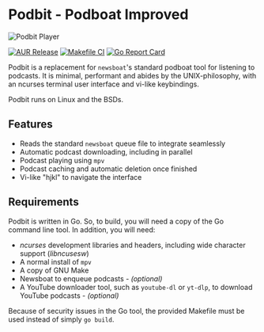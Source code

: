 # Podbit - **Podboat Improved**

![Podbit Player](https://www.ethanjmarshall.co.uk/wp-content/uploads/2022/04/screenshot-220408-2219-04.png)

[![AUR Release](https://img.shields.io/aur/version/podbit?color=1793d1&label=podbit&logo=arch-linux)](https://aur.archlinux.org/packages/podbit/)
[![Makefile CI](https://github.com/ejv2/podbit/actions/workflows/makefile.yml/badge.svg)](https://github.com/ejv2/podbit/actions/workflows/makefile.yml)
[![Go Report Card](https://goreportcard.com/badge/github.com/ejv2/podbit)](https://goreportcard.com/report/github.com/ejv2/podbit)

Podbit is a replacement for ``newsboat``'s standard podboat tool for listening to podcasts. It is minimal, performant and abides by the UNIX-philosophy, with an ncurses terminal user interface and vi-like keybindings.

Podbit runs on Linux and the BSDs.

## Features

* Reads the standard ``newsboat`` queue file to integrate seamlessly
* Automatic podcast downloading, including in parallel
* Podcast playing using ``mpv``
* Podcast caching and automatic deletion once finished
* Vi-like "hjkl" to navigate the interface

## Requirements

Podbit is written in Go. So, to build, you will need a copy of the Go command line tool. In addition, you will need:

* *ncurses* development libraries and headers, including wide character support (*libncusesw*)
* A normal install of ``mpv``
* A copy of GNU Make
* Newsboat to enqueue podcasts - *(optional)*
* A YouTube downloader tool, such as ``youtube-dl`` or ``yt-dlp``, to download YouTube podcasts - *(optional)*

Because of security issues in the Go tool, the provided Makefile must be used instead of simply ``go build``.
